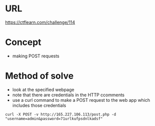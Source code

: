 # URL
https://ctflearn.com/challenge/114
# Concept
* making POST requests
# Method of solve
* look at the specified webpage
* note that there are credentials in the HTTP ccomments
* use a curl command to make a POST request to the web app which includes those credentials
```
curl -X POST -v http://165.227.106.113/post.php -d "username=admin&password=71urlkufpsdnlkadsf"
```
